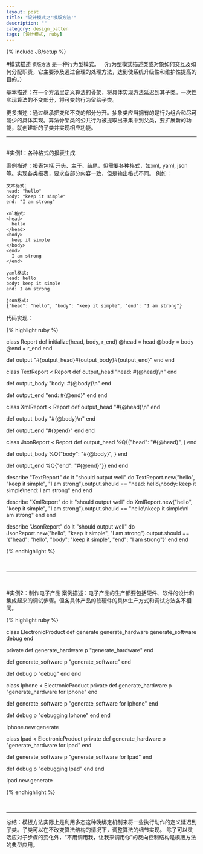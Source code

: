 ```yaml
---
layout: post
title: "设计模式之'模版方法'"
description: ""
category: design_patten
tags: [设计模式, ruby]
---
```

{% include JB/setup %}

#模式描述
`模版方法` 是一种行为型模式。
（行为型模式描述类或对象如何交互及如何分配职责，它主要涉及通过合理的处理方法，达到使系统升级性和维护性提高的目的。）

基本描述：在一个方法里定义算法的骨架，将具体实现方法延迟到其子类。一次性实现算法的不变部分，将可变的行为留给子类。

更多描述：通过继承把变和不变的部分分开。抽象类应当拥有的是行为组合和尽可能少的具体实现。算法骨架类的公共行为被提取出来集中到父类，要扩展新的功能，就创建新的子类并实现相应功能。

***

<br>
#实例1：各种格式的报表生成

案例描述：报表包括 开头、主干、结尾，但需要各种格式，如xml, yaml, json等。实现各类报表，要求各部分内容一致，但是输出格式不同。
例如：


    文本格式:
    head: "hello"
    body: "keep it simple"
    end: "I am strong"
    
    xml格式:
    <head>
      hello
    </head>
    <body>
      keep it simple
    </body>
    <end>
      I am strong
    </end>
    
    yaml格式:
    head: hello
    body: keep it simple
    end: I am strong
    
    json格式:
    {"head": "hello", "body": "keep it simple", "end": "I am strong"}


代码实现：

{% highlight ruby %}

class Report
  def initialize(head, body, r_end)
    @head = head
    @body = body
    @end = r_end
  end
  
  def output
    "#{output_head}#{output_body}#{output_end}"
  end
end

class TextReport < Report
  def output_head
    "head: #{@head}\n"
  end
  
  def output_body
    "body: #{@body}\n"
  end
  
  def output_end
    "end: #{@end}"
  end
end

class XmlReport < Report
  def output_head
    "<head>#{@head}</head>\n"
  end
  
  def output_body
    "<body>#{@body}</body>\n"
  end
  
  def output_end
    "<end>#{@end}</end>"
  end
end

class JsonReport < Report
  def output_head
    %Q{\{"head": "#{@head}", }
  end
  
  def output_body
    %Q{"body": "#{@body}", }
  end
  
  def output_end
    %Q{"end": "#{@end}"\}}
  end
end

describe "TextReport" do
  it "should output well" do
    TextReport.new("hello", "keep it simple", "I am strong").output.should == 
"head: hello\nbody: keep it simple\nend: I am strong"
  end 
end

describe "XmlReport" do
  it "should output well" do
    XmlReport.new("hello", "keep it simple", "I am strong").output.should ==
"<head>hello</head>\n<body>keep it simple</body>\n<end>I am strong</end>"
  end 
end

describe "JsonReport" do
  it "should output well" do
    JsonReport.new("hello", "keep it simple", "I am strong").output.should == 
'{"head": "hello", "body": "keep it simple", "end": "I am strong"}'
  end 
end

{% endhighlight %}

<br>

***

<br>

#实例2：制作电子产品
案例描述：电子产品的生产都要包括硬件、软件的设计和集成起来的调试步骤。但各具体产品的软硬件的具体生产方式和调试方法各不相同。

{% highlight ruby %}

class ElectronicProduct
  def generate
    generate_hardware
    generate_software
    debug
  end
 
  private
  def generate_hardware
    p "generate_hardware"
  end
 
  def generate_software
    p "generate_software"
  end
 
  def debug
    p "debug"
  end
end

class Iphone < ElectronicProduct
  private
  def generate_hardware
    p "generate_hardware for Iphone"
  end
 
  def generate_software
    p "generate_software for Iphone"
  end
 
  def debug
    p "debugging Iphone"
  end
end

Iphone.new.generate

class Ipad < ElectronicProduct
  private
  def generate_hardware
    p "generate_hardware for Ipad"
  end
 
  def generate_software
    p "generate_software for Ipad"
  end
 
  def debug
    p "debugging Ipad"
  end
end

Ipad.new.generate

{% endhighlight %} 

<br>

***


总结：模板方法实际上是利用多态这种晚绑定机制来将一些执行动作的定义延迟到子类。子类可以在不改变算法结构的情况下，调整算法的细节实现。
除了可以灵活应对子步骤的变化外，“不用调用我，让我来调用你”的反向控制结构是模版方法的典型应用。

